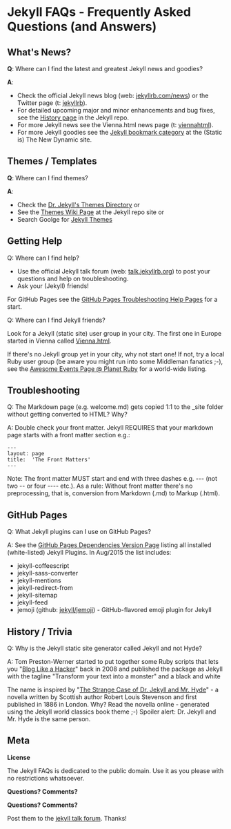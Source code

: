 # Jekyll FAQs - Frequently Asked Questions (and Answers)


## What's News?

**Q**: Where can I find the latest and greatest Jekyll news and goodies?

**A**: 

- Check the official Jekyll news blog (web: [jekyllrb.com/news](http://jekyllrb.com/news)) 
  or the Twitter page (t: [jekyllrb](https://twitter.com/jekyllrb)).
- For detailed upcoming major and minor enhancements and bug fixes, see the [History page](https://github.com/jekyll/jekyll/blob/master/History.markdown) in the Jekyll repo.
- For more Jekyll news see the Vienna.html news page (t: [viennahtml](https://twitter.com/viennahtml)).
- For more Jekyll goodies see the [Jekyll bookmark category](http://www.thenewdynamic.org/tool/jekyll/) at the (Static is) The New Dynamic site.


## Themes / Templates

**Q**: Where can I find themes?

**A**:

- Check the [Dr. Jekyll's Themes Directory](https://drjekyllthemes.github.io/) or
- See the [Themes Wiki Page](https://github.com/jekyll/jekyll/wiki/Themes) at the Jekyll repo site or
- Search Goolge for [Jekyll Themes](http://google.com/?q=jekyll+themes) 


## Getting Help 


Q: Where can I find help?

- Use the official Jekyll talk forum (web: [talk.jekyllrb.org](https://talk.jekyllrb.com/)) 
  to post your questions and help on troubleshooting.
- Ask your (Jekyll) friends!


For GitHub Pages see the [GitHub Pages Troubleshooting Help Pages](https://help.github.com/categories/github-pages-troubleshooting/)
for a start. 


Q: Where can I find Jekyll friends?

Look for a Jekyll (static site) user group in your city. The first one in Europe 
  started in Vienna called [Vienna.html](https://twitter.com/viennahtml).

If there's no Jekyll group yet in your city, why not start one! 
If not, try a local Ruby user group (be aware you might run into some Middleman fanatics ;-),
 see the [Awesome Events Page @ Planet Ruby]() for a world-wide listing.  


## Troubleshooting

Q: The Markdown page (e.g. welcome.md) gets copied 1:1 to the _site folder 
without getting converted to HTML? Why?

A: Double check your front matter. Jekyll REQUIRES that your markdown page starts with a front matter section e.g.:

~~~
---
layout: page
title:  'The Front Matters'
---
~~~

Note: The front matter MUST start and end with three dashes e.g. --- (not two -- or four ---- etc.). As a rule: Without front matter there's
no preprocessing, that is, conversion from Markdown (.md) to Markup (.html).




## GitHub Pages

Q: What Jekyll plugins can I use on GitHub Pages?

A: See the [GitHub Pages Dependencies Version Page](https://pages.github.com/versions/) 
listing all installed (white-listed) Jekyll Plugins.
In Aug/2015 the list includes:

   - jekyll-coffeescript
   - jekyll-sass-converter
   - jekyll-mentions
   - jekyll-redirect-from
   - jekyll-sitemap
   - jekyll-feed
   - jemoji  (github: [jekyll/jemoji](https://github.com/jekyll/jemoji)) - GitHub-flavored emoji plugin for Jekyll



## History / Trivia

Q: Why is the Jekyll static site generator called Jekyll and not Hyde?

A: Tom Preston-Werner started to put together some Ruby scripts that lets you
 "[Blog Like a Hacker](http://tom.preston-werner.com/2008/11/17/blogging-like-a-hacker.html)" back in 2008
   and published the package as Jekyll with 
  the tagline "Transform your text into a monster" and a black and white 

The name is inspired by "[The Strange Case of Dr. Jekyll and Mr. Hyde](http://drjekyllthemes.github.io/jekyll-book-theme/)" - a novella written by 
Scottish author Robert Louis Stevenson and first published in 1886 in London. 
Why? Read the novella online - generated using the Jekyll world classics book theme ;-) 
Spoiler alert:  Dr. Jekyll and Mr. Hyde is the same person. 





## Meta

**License** 

The Jekyll FAQs is dedicated to the public domain. 
Use it as you please with no restrictions whatsoever.

**Questions? Comments?**

**Questions? Comments?**

Post them to the [jekyll talk forum](https://talk.jekyllrb.com). Thanks!

